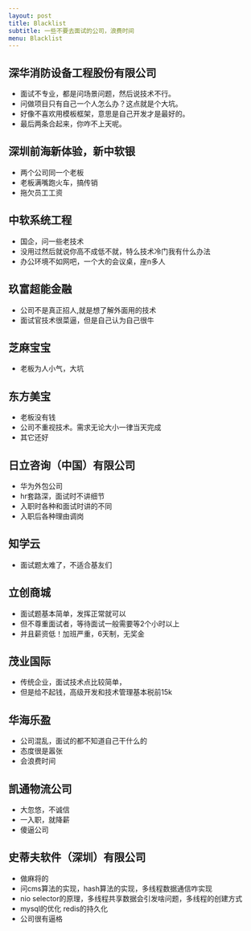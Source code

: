 ```yaml
---
layout: post
title: Blacklist
subtitle: 一些不要去面试的公司，浪费时间
menu: Blacklist
---
```


## 深华消防设备工程股份有限公司
- 面试不专业，都是问场景问题，然后说技术不行。
- 问做项目只有自己一个人怎么办？这点就是个大坑。
- 好像不喜欢用模板框架，意思是自己开发才是最好的。
- 最后两条合起来，你咋不上天呢。


## 深圳前海新体验，新中软银
- 两个公司同一个老板
- 老板满嘴跑火车，搞传销
- 拖欠员工工资


## 中软系统工程
- 国企，问一些老技术
- 没用过然后就说你高不成低不就，特么技术冷门我有什么办法
- 办公环境不如网吧，一个大的会议桌，座n多人


## 玖富超能金融
- 公司不是真正招人,就是想了解外面用的技术
- 面试官技术很菜逼，但是自己认为自己很牛


## 芝麻宝宝
- 老板为人小气，大坑


## 东方美宝
- 老板没有钱
- 公司不重视技术。需求无论大小一律当天完成
- 其它还好


## 日立咨询（中国）有限公司
- 华为外包公司
- hr套路深，面试时不讲细节
- 入职时各种和面试时讲的不同
- 入职后各种理由调岗


## 知学云
- 面试题太难了，不适合基友们


## 立创商城
- 面试题基本简单，发挥正常就可以
- 但不尊重面试者，等待面试一般需要等2个小时以上
- 并且薪资低！加班严重，6天制，无奖金


## 茂业国际
- 传统企业，面试技术点比较简单，
- 但是给不起钱，高级开发和技术管理基本税前15k


## 华海乐盈
- 公司混乱，面试的都不知道自己干什么的
- 态度很是嚣张
- 会浪费时间


## 凯通物流公司
- 大忽悠，不诚信
- 一入职，就降薪
- 傻逼公司


## 史蒂夫软件（深圳）有限公司
- 做麻将的
- 问cms算法的实现，hash算法的实现，多线程数据通信咋实现
- nio selector的原理，多线程共享数据会引发啥问题，多线程的创建方式
- mysql的优化 redis的持久化
- 公司很有逼格

